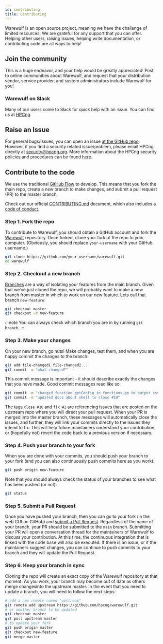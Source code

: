 ```yaml
---
id: contributing
title: Contributing
---
```


Warewulf is an open source project, meaning we have the challenge of limited resources. We are grateful for any support that you can offer. Helping other users, raising issues, helping write documentation, or contributing code are all ways to help!

## Join the community

This is a huge endeavor, and your help would be greatly appreciated! Post to online communities about Warewulf, and request that your distribution vendor, service provider, and system administrators include Warewulf for you!

### Warewulf on Slack

Many of our users come to Slack for quick help with an issue. You can find us at [HPCng](https://join.slack.com/t/hpcng/shared_invite/zt-k9atb2dj-rnlPjSh5Os3Ks6vlDEOyAA).

## Raise an Issue

For general bugs/issues, you can open an issue [at the GitHub repo](https://github.com/hpcng/warewulf/issues/new). However, if you find a security  related issue/problem, please email HPCng directly at [security@hpcng.org](mailto:security@hpcng.org). More information about the HPCng security policies and procedures can be found [here](https://hpcng.org/security-policy).

## Contribute to the code

We use the traditional [GitHub Flow](https://guides.github.com/introduction/flow) to develop. This means that you fork the main repo, create a new branch to make changes, and submit a pull request (PR) to the master branch.

Check out our official [CONTRIBUTING.md](https://github.com/hpcng/warewulf/blob/master/CONTRIBUTING.md) document, which also includes a [code of conduct](https://github.com/hpcng/warewulf/blob/master/CONTRIBUTING.md#code-of-conduct).


### Step 1. Fork the repo

To contribute to Warewulf, you should obtain a GitHub account and fork the [Warewulf](https://github.com/hpcng/warewulf) repository. Once forked, clone your fork of the repo to your computer. (Obviously, you should replace `your-username` with your GitHub username.)

```bash
git clone https://github.com/your-username/warewulf.git
cd warewulf
```

### Step 2. Checkout a new branch

[Branches](https://guides.github.com/introduction/flow) are a way of 
isolating your features from the main branch. Given that we’ve just cloned the 
repo, we will probably want to make a new branch from master in which to work on
our new feature. Lets call that branch `new-feature`:

```bash
git checkout master
git checkout -b new-feature
```

:::note
You can always check which branch you are in by running ``git branch``.
:::

### Step 3. Make your changes

On your new branch, go nuts! Make changes, test them, and when you are happy commit the changes to the branch:

```bash
git add file-changed1 file-changed2...
git commit -m "what changed?"
```

This commit message is important - it should describe exactly the changes that you have made. Good commit messages read like so:

```bash
git commit -m "changed function getConfig in functions.go to output csv to fix #2"
git commit -m "updated docs about shell to close #10"
```

The tags `close #10` and `fix #2` are referencing issues that are posted on the upstream repo where you will direct your pull request. When your PR is merged into the master branch, these messages will automatically close the issues, and further, they will link your commits directly to the issues they intend to fix. This will help future maintainers understand your contribution, or (hopefully not) revert the code back to a previous version if necessary.

### Step 4. Push your branch to your fork

When you are done with your commits, you should push your branch to your fork (and you can also continuously push commits here as you work):

```bash
git push origin new-feature
```

Note that you should always check the status of your branches to see what has been pushed (or not):

```bash
git status
```

### Step 5. Submit a Pull Request
Once you have pushed your branch, then you can go to your fork (in the web GUI on GitHub) and [submit a Pull Request](https://help.github.com/articles/creating-a-pull-request). Regardless of the name of your branch, your PR should be submitted to the `main` branch. Submitting your PR will open a conversation thread for the maintainers of Warewulf to discuss your contribution. At this time, the continuous integration that is linked with the code base will also be executed. If there is an issue, or if the maintainers suggest changes, you can continue to push commits to your branch and they will update the Pull Request.

### Step 6. Keep your branch in sync
Cloning the repo will create an exact copy of the Warewulf repository at that moment. As you work, your branch may become out of date as others merge changesinto the upstream master. In the event that you need to update a branch, you will need to follow the next steps:

```bash
# add a new remote named "upstream"
git remote add upstream https://github.com/hpcng/warewulf.git
# or another branch to be updated
git checkout master
git pull upstream master
# to update your fork
git push origin master
git checkout new-feature
git merge master
```
